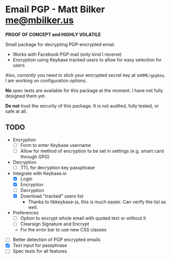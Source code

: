 
# Email PGP - Matt Bilker <me@mbilker.us>

**PROOF OF CONCEPT and HIGHLY VOLATILE**

Small package for decrypting PGP-encrypted email.

-   Works with Facebook PGP mail (only kind I receive)
-   Encryption using Keybase tracked users to allow for easy selection for users

Also, *currently* you need to stick your encrypted secret key at `$HOME/gpgkey`.
I am working on configuration options.

**No** spec tests are available for this package at the moment. I have not fully
designed them yet.

**Do not** trust the security of this package. It is not audited, fully tested,
or safe at all.

## TODO

- Encryption
  - [ ] Form to enter Keybase username
  - [ ] Allow for method of encryption to be set in settings (e.g. smart card through GPG)
- Decryption
  - [ ] TTL for decryption key passphrase
- Integrate with Keybase.io
  - [x] Login
  - [x] Encryption
  - [ ] Decryption
  - [x] Download "tracked" users list
    - Thanks to libkeybase-js, this is much easier. Can verify the list as well.
- Preferences
  - [ ] Option to encrypt whole email with quoted text or without it
  - [ ] Clearsign Signature and Encrypt
  - Fix the error bar to use new CSS classes
- [ ] Better detection of PGP encrypted emails
- [x] Text input for passphrase
- [ ] Spec tests for all features
